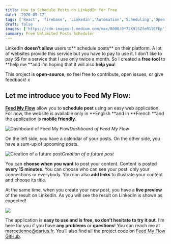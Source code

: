 ```yaml
---
title: How to Schedule Posts on LinkedIn for Free
date: '2020-09-17'
tags: ['React', 'firebase', 'Linkedin','Automation','Scheduling','Open Source']
draft: false
images: ['https://cdn-images-1.medium.com/max/8000/0*72X9lSZfeR1lEFEp']
summary: Free Unlimited Posts Scheduler
---
```


LinkedIn **doesn’t allow** users to** schedule posts** on their platform. A lot of websites provide this service but you have to pay to use it. I don’t like to pay 5$ for a service that I use only twice a month. So I created a **free tool** to **help me **and I’m hoping that it will also **help you**!

This project is **open-source**, so feel free to contribute, open issues, or give feedback!
x

## Let me introduce you to Feed My Flow:

[**Feed My Flow**](https://feedmyflow.web.app/) allow you to **schedule post** using an easy web application. For now, the website is available only in **English **and in **French **and the application is **mobile friendly**.

![Dashboard of Feed My Flow](https://cdn-images-1.medium.com/max/3840/1*8tZkmKvbFbetG2fmOiQCcA.png)*Dashboard of Feed My Flow*

On the left side, you have a calendar of your posts. On the other side, you have a sum-up of upcoming posts.

![Creation of a future post](https://cdn-images-1.medium.com/max/3840/1*Km2L2pxViMdvXkTUUcI-hA.png)*Creation of a future post*

You can **choose when you want** to post your content. Content is posted **every 15 minutes**. You can choose who can see your post: only your connections or everybody. You can also **add links** to illustrate your content and choose its title.

At the same time, when you create your new post, you have a **live preview** of the result on LinkedIn. As you will see the result on LinkedIn is shown as expected!

![](https://cdn-images-1.medium.com/max/2910/1*K5p4U26Fn6SgBO3K0yMg-Q.png)

The application is **easy **to use and is **free**, so don’t hesitate to** try it out**. I’m here for you if you have **any problems** or **questions**! You can reach me at [marcetienne@dartus.fr](mailto:marcetienne@dartus.fr). You’ll also find all the project code on [Feed My Flow GitHub](https://github.com/medartus/feedmyflow).
